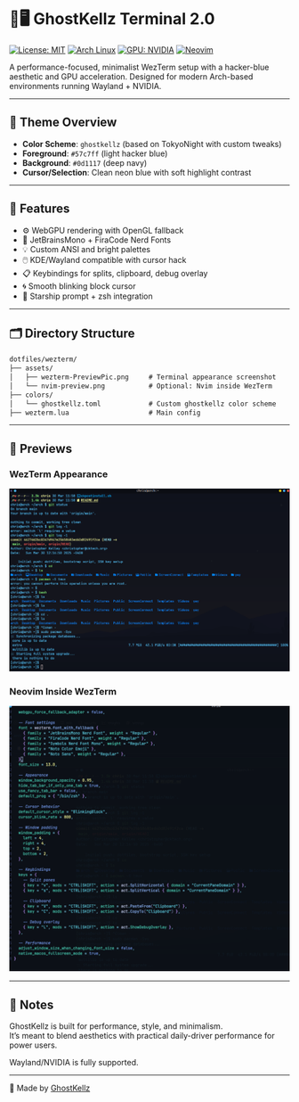 # 👻🖥️ GhostKellz Terminal 2.0

[![License: MIT](https://img.shields.io/badge/license-MIT-blue.svg)](https://opensource.org/licenses/MIT) 
[![Arch Linux](https://img.shields.io/badge/built%20for-Arch-blue)](https://archlinux.org/) 
[![GPU: NVIDIA](https://img.shields.io/badge/GPU-NVIDIA-green)](https://www.nvidia.com/) 
[![Neovim](https://img.shields.io/badge/Neovim-0.9+-green?logo=neovim&logoColor=white)](https://neovim.io/)

A performance-focused, minimalist WezTerm setup with a hacker-blue aesthetic and GPU acceleration. Designed for modern Arch-based environments running Wayland + NVIDIA.

---

## 🎨 Theme Overview

- **Color Scheme**: `ghostkellz` (based on TokyoNight with custom tweaks)
- **Foreground**: `#57c7ff` (light hacker blue)
- **Background**: `#0d1117` (deep navy)
- **Cursor/Selection**: Clean neon blue with soft highlight contrast

---

## 🧠 Features

- ⚙️ WebGPU rendering with OpenGL fallback
- 🧠 JetBrainsMono + FiraCode Nerd Fonts
- 💡 Custom ANSI and bright palettes
- 🖱️ KDE/Wayland compatible with cursor hack
- 📋 Keybindings for splits, clipboard, debug overlay
- 🌀 Smooth blinking block cursor
- 🧬 Starship prompt + zsh integration

---

## 🗂️ Directory Structure

```
dotfiles/wezterm/
├── assets/
│   ├── wezterm-PreviewPic.png     # Terminal appearance screenshot
│   └── nvim-preview.png           # Optional: Nvim inside WezTerm
├── colors/
│   └── ghostkellz.toml            # Custom ghostkellz color scheme
├── wezterm.lua                    # Main config
```

---

## 📸 Previews

### WezTerm Appearance
![WezTerm Preview](https://raw.githubusercontent.com/GhostKellz/arch/main/assets/wezterm-PreviewPic.png)

### Neovim Inside WezTerm
![Neovim Preview](https://raw.githubusercontent.com/GhostKellz/arch/main/assets/nvim-preview.png)

---

## 💬 Notes

GhostKellz is built for performance, style, and minimalism.  
It’s meant to blend aesthetics with practical daily-driver performance for power users.

Wayland/NVIDIA is fully supported.

---

👻 Made by [GhostKellz](https://github.com/ghostkellz)
